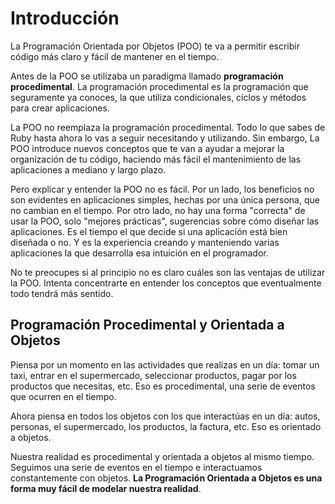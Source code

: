 # Introducción

La Programación Orientada por Objetos (POO) te va a permitir escribir código más claro y fácil de mantener en el tiempo. 

Antes de la POO se utilizaba un paradigma llamado **programación procedimental**. La programación procedimental es la programación que seguramente ya conoces, la que utiliza condicionales, ciclos y métodos para crear aplicaciones.

La POO no reemplaza la programación procedimental. Todo lo que sabes de Ruby hasta ahora lo vas a seguir necesitando y utilizando. Sin embargo, La POO introduce nuevos conceptos que te van a ayudar a mejorar la organización de tu código, haciendo más fácil el mantenimiento de las aplicaciones a mediano y largo plazo.

Pero explicar y entender la POO no es fácil. Por un lado, los beneficios no son evidentes en aplicaciones simples, hechas por una única persona, que no cambian en el tiempo. Por otro lado, no hay una forma "correcta" de usar la POO, solo "mejores prácticas", sugerencias sobre cómo diseñar las aplicaciones. Es el tiempo el que decide si una aplicación está bien diseñada o no. Y es la experiencia creando y manteniendo varias aplicaciones la que desarrolla esa intuición en el programador.

No te preocupes si al principio no es claro cuáles son las ventajas de utilizar la POO. Intenta concentrarte en entender los conceptos que eventualmente todo tendrá más sentido.

## Programación Procedimental y Orientada a Objetos

Piensa por un momento en las actividades que realizas en un día: tomar un taxi, entrar en el supermercado, seleccionar productos, pagar por los productos que necesitas, etc. Eso es procedimental, una serie de eventos que ocurren en el tiempo.

Ahora piensa en todos los objetos con los que interactúas en un día: autos, personas, el supermercado, los productos, la factura, etc. Eso es orientado a objetos.

Nuestra realidad es procedimental y orientada a objetos al mismo tiempo. Seguimos una serie de eventos en el tiempo e interactuamos constantemente con objetos. **La Programación Orientada a Objetos es una forma muy fácil de modelar nuestra realidad**.
